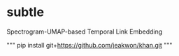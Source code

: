 # subtle
Spectrogram-UMAP-based Temporal Link Embedding

"""
pip install git+https://github.com/jeakwon/khan.git
"""
